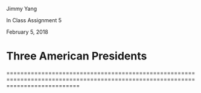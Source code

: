Jimmy Yang

In Class Assignment 5

February 5, 2018

# Three American Presidents
=================================================================================================================================


